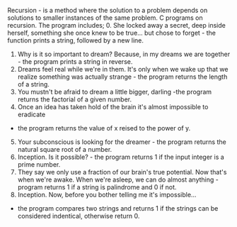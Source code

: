 Recursion - is a method where the solution to a problem depends on solutions to smaller instances of the same problem.
C programs on recursion.
The program includes;
0. She locked away a secret, deep inside herself, something she once knew to be true... but chose to forget - the function prints a string, followed by a new line.
1. Why is it so important to dream? Because, in my dreams we are together - the program prints a string in reverse.
2. Dreams feel real while we're in them. It's only when we wake up that we realize something was actually strange - the program returns the length of a string.
3. You mustn't be afraid to dream a little bigger, darling -the program returns the factorial of a given number.
4. Once an idea has taken hold of the brain it's almost impossible to eradicate
 - the program returns the value of x reised to the power of y.
5. Your subconscious is looking for the dreamer - the program returns the natural square root of a number.
6. Inception. Is it possible? - the program returns 1  if the input integer is a prime number.
7. They say we only use a fraction of our brain's true potential. Now that's when we're awake. When we're asleep, we can do almost anything - program returns 1 if a string is palindrome and 0 if not.
8. Inception. Now, before you bother telling me it's impossible...
 - the program compares two strings and returns 1 if the strings can be considered indentical, otherwise return 0.
 